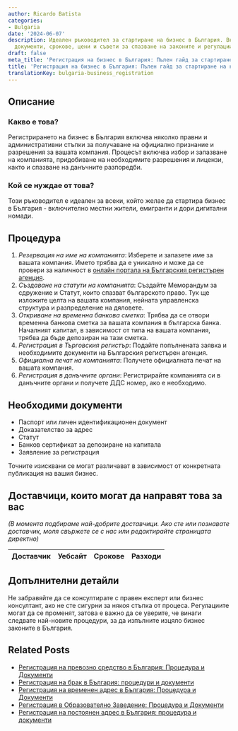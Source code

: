 ```yaml
---
author: Ricardo Batista
categories:
- Bulgaria
date: '2024-06-07'
description: Идеален ръководител за стартиране на бизнес в България. Включва процедури,
  документи, срокове, цени и съвети за спазване на законите и регулациите.
draft: false
meta_title: 'Регистрация на бизнес в България: Пълен гайд за стартиране на компания'
title: 'Регистрация на бизнес в България: Пълен гайд за стартиране на компания'
translationKey: bulgaria-business_registration
---
```



## Описание
### Какво е това?
Регистрирането на бизнес в България включва няколко правни и административни стъпки за получаване на официално признание и разрешения за вашата компания. Процесът включва избор и запазване на компанията, придобиване на необходимите разрешения и лицензи, както и спазване на данъчните разпоредби.

### Кой се нуждае от това?
Този ръководител е идеален за всеки, който желае да стартира бизнес в България - включително местни жители, емигранти и дори дигитални номади.

## Процедура
1. _Резервация на име на компанията_: Изберете и запазете име за вашата компания. Името трябва да е уникално и може да се провери за наличност в [онлайн портала на Българския регистърен агенция](https://brra.bg/Default.ra).
2. _Създаване на статути на компанията_: Създайте Меморандум за сдружение и Статут, които спазват българското право. Тук ще изложите целта на вашата компания, нейната управленска структура и разпределение на дяловете.
3. _Откриване на временна банкова сметка_: Трябва да се отвори временна банкова сметка за вашата компания в българска банка. Началният капитал, в зависимост от типа на вашата компания, трябва да бъде депозиран на тази сметка.
4. _Регистрация в Търговския регистър_: Подайте попълнената заявка и необходимите документи на Българския регистърен агенция.
5. _Официална печат на компанията_: Получете официалната печат на вашата компания.
6. _Регистрация в данъчните органи_: Регистрирайте компанията си в данъчните органи и получете ДДС номер, ако е необходимо.

## Необходими документи
- Паспорт или личен идентификационен документ
- Доказателство за адрес
- Статут
- Банков сертификат за депозиране на капитала
- Заявление за регистрация

Точните изисквани се могат различават в зависимост от конкретната публикация на вашия бизнес.

## Доставчици, които могат да направят това за вас
_(В момента подбираме най-добрите доставчици. Ако сте или познавате доставчик, моля свържете се с нас или редактирайте страницата директно)_

| Доставчик       |     Уебсайт     |     Срокове       |       Разходи    |
| :-------------: | :-------------: |  :-------------: | :-------------: |


## Допълнителни детайли
Не забравяйте да се консултирате с правен експерт или бизнес консултант, ако не сте сигурни за някоя стъпка от процеса. Регулациите могат да се променят, затова е важно да се уверите, че винаги следвате най-новите процедури, за да изпълните изцяло бизнес законите в България.
## Related Posts

- [Регистрация на превозно средство в България: Процедура и Документи](https://tramitit.com/bg/guides/bulgaria/registratsiia_na_novo_prevozno_sredstvo/)
- [Регистрация на брак в България: процедури и документи](https://tramitit.com/bg/guides/bulgaria/vpisvane_na_brak/)
- [Регистрация на временен адрес в България: Процедура и Документи](https://tramitit.com/bg/guides/bulgaria/registratsiia_na_vremenen_adres/)
- [Регистрация в Образователно Заведение: Процедура и Документи](https://tramitit.com/bg/guides/bulgaria/registratsiia_na_uchebno_zavedenie/)
- [Регистрация на постоянен адрес в България: процедура и документи](https://tramitit.com/bg/guides/bulgaria/registratsiia_na_vechen_adres/)